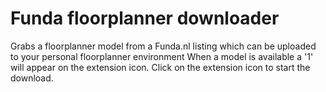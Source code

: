 # Funda floorplanner downloader

Grabs a floorplanner model from a Funda.nl listing which can be uploaded to your personal floorplanner environment 
When a model is available a '1' will appear on the extension icon. Click on the extension icon to start the download.
